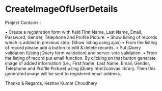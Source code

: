 # CreateImageOfUserDetails

Project Contains : 

• Create a registration form with field First Name, Last Name, Email, Password, Gender, Telephone and Profile Picture.
• Show listing of records which is added in previous step. (Show listing using ajax)
• From the listing of record please add a button to edit & delete records.
• Put jQuery validation (Using jQuery form validation) and server-side validation.
• From the listing of record put email function. By clicking on that button
	generate image of added information (i.e., First Name, Last Name, Email,
	Gender, Telephone and Profile Picture) using jQuery html2canvas library. 
	Then this generated image will be sent to registered email address.
	
	

Thanks & Regards,
Keshav Kumar Choudhary
